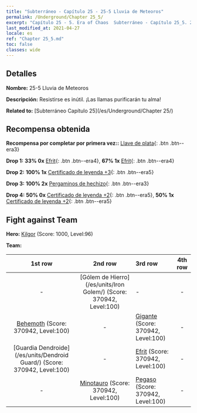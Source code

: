```yaml
---
title: "Subterráneo - Capítulo 25 - 25-5 Lluvia de Meteoros"
permalink: /Underground/Chapter 25_5/
excerpt: "Capítulo 25 - 5. Era of Chaos  Subterráneo - Capítulo 25_5. 25-5 Lluvia de Meteoros"
last_modified_at: 2021-04-27
locale: es
ref: "Chapter 25_5.md"
toc: false
classes: wide
---
```


## Detalles

 **Nombre:** 25-5 Lluvia de Meteoros

 **Descripción:** Resistirse es inútil. ¡Las llamas purificarán tu alma!

 **Related to:** [Subterráneo Capítulo 25](/es/Underground/Chapter 25/)

## Recompensa obtenida

 **Recompensa por completar por primera vez::** [Llave de plata](/ItemsES/con_693/){: .btn .btn--era3}

 **Drop 1:** **33% 0x** [Efrit](/ItemsES/unt_231/){: .btn .btn--era4}, **67% 1x** [Efrit](/ItemsES/unt_231/){: .btn .btn--era4}

 **Drop 2:** **100% 1x** [Certificado de leyenda +3](/ItemsES/mat_88/){: .btn .btn--era5}

 **Drop 3:** **100% 2x** [Pergaminos de hechizo](/ItemsES/con_694/){: .btn .btn--era3}

 **Drop 4:** **50% 0x** [Certificado de leyenda +2](/ItemsES/mat_81/){: .btn .btn--era5}, **50% 1x** [Certificado de leyenda +2](/ItemsES/mat_81/){: .btn .btn--era5}


## Fight against Team
 **Hero:** [Kilgor](/es/heroes/Kilgor/) (Score: 1000, Level:96)

 **Team:**


  | 1st row | 2nd row | 3rd row | 4th row |
  |:----:|:----:|:----|:----:|
  | - | [Gólem de Hierro](/es/units/Iron Golem/) (Score: 370942, Level:100)  | - | - |
  | [Behemoth](/es/units/Behemoth/) (Score: 370942, Level:100)  | - | [Gigante](/es/units/Giant/) (Score: 370942, Level:100)  | - |
  | [Guardia Dendroide](/es/units/Dendroid Guard/) (Score: 370942, Level:100)  | - | [Efrit](/es/units/Efreeti/) (Score: 370942, Level:100)  | - |
  | - | [Minotauro](/es/units/Minotaur/) (Score: 370942, Level:100)  | [Pegaso](/es/units/Pegasus/) (Score: 370942, Level:100)  | - |


